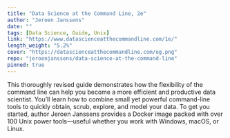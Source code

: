 ```yaml
---
title: "Data Science at the Command Line, 2e"
author: "Jeroen Janssens"
date: ""
tags: [Data Science, Guide, Unix]
link: "https://www.datascienceatthecommandline.com/1e/"
length_weight: "5.2%"
cover: "https://datascienceatthecommandline.com/og.png"
repo: "jeroenjanssens/data-science-at-the-command-line"
pinned: true
---
```


This thoroughly revised guide demonstrates how the flexibility of the command line can help you become a more efficient and productive data scientist. You’ll learn how to combine small yet powerful command-line tools to quickly obtain, scrub, explore, and model your data. To get you started, author Jeroen Janssens provides a Docker image packed with over 100 Unix power tools—useful whether you work with Windows, macOS, or Linux.
